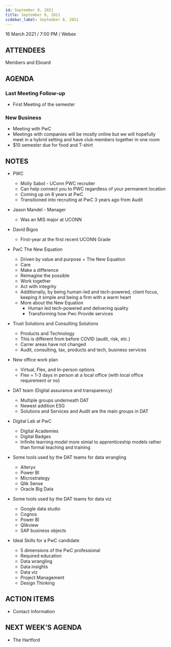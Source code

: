 ```yaml
---
id: September 8, 2021
title: September 8, 2021
sidebar_label: September 8, 2021
---
```


16 March 2021 / 7:00 PM / Webex

## ATTENDEES

Members and Eboard

## AGENDA

### Last Meeting Follow-up

- First Meeting of the semester 

### New Business

- Meeting with PwC
- Meetings with companies will be mostly online but we will hopefully meet in a hybrid setting and have club members together in one room
- $10 semester due for food and T-shirt

## NOTES
- PWC
    - Molly Sabol - UConn PWC recruiter
    - Can help connect you to PWC regardless of your permanent location
    - Coming up on 8 years at PwC 
    - Transitioned into recruiting at PwC 3 years ago from Audit
- Jason Mandel - Manager
    - Was an MIS major at UCONN
- David Bigos
    - First-year at the first recent UCONN Grade

- PwC The New Equation
    - Driven by value and purpose + The New Equation
    - Care
    - Make a difference
    - Reimagine the possible
    - Work together
    - Act with integrity
    - Additionally, by being human-led and tech-powered, client focus, keeping it simple and being a firm with a warm heart
    - More about the New Equation
        - Human led tech-powered and delivering quality
        - Transforming how Pwc Provide services
- Trust Solutions and Consulting Solutions 
    - Products and Technology
    - This is different from before COVID (audit, risk, etc.)
    - Carrer areas have not changed
    - Audit, consulting, tax, products and tech, business services
- New office work plan
    - Virtual, Flex, and In-person options
    - Flex = 1-3 days in person at a local office (with local office requirement or no)
- DAT team (Digital assurance and transparency)
    - Multiple groups underneath DAT
    - Newest addition ESG 
    - Solutions and Services and Audit are the main groups in DAT
- Digital Lab at PwC
    - Digital Academies
    - Digital Badges
    - Infinite learning model more simial to apprenticeship models rather than formal teaching and training
- Some tools used by the DAT teams for data wrangling
    - Alteryx
    - Power BI
    - Microstrategy
    - Qlik Sense
    - Oracle Big Data
- Some tools used by the DAT teams for data viz
    - Google data studio
    - Cognos
    - Power BI
    - Qlikview
    - SAP business objects
- Ideal Skills for a PwC candidate
    - 5 dimensions of the PwC professional
    - Required education
    - Data wrangling
    - Data insights
    - Data viz
    - Project Management
    - Design Thinking



## ACTION ITEMS

- Contact Information

## NEXT WEEK’S AGENDA

- The Hartford
